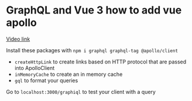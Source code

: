 # GraphQL and Vue 3 how to add vue apollo

[Video link](https://www.egghead.io/lessons/egghead-graphql-and-vue-3-how-to-add-vue-apollo?pl=graphql-and-vue-3-8152749d)


<TimeStamp start="0:08" end="0:15">
  
  Install these packages with `npm i graphql graphql-tag @apollo/client`
  
</TimeStamp>

<TimeStamp start="0:40" end="0:48">
  
  - `createHttpLink` to create links based on HTTP protocol that are passed into ApolloClient
  - `inMemoryCache` to create an in memory cache
  - `gql` to format your queries
  
</TimeStamp>

<TimeStamp start="1:45" end="1:51">
  
  Go to `localhost:3000/graphiql` to test your client with a query
  
</TimeStamp>
